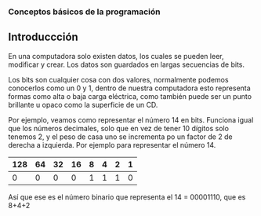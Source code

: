 ### Conceptos básicos de la programación
## Introduccción
En una computadora solo existen datos, los cuales se pueden leer, modificar y crear. Los datos son guardados en largas secuencias de bits.

Los bits son cualquier cosa con dos valores, normalmente podemos conocerlos como un 0 y 1, dentro de nuestra computadora esto representa formas como alta o baja carga eléctrica, como también puede ser un punto brillante u opaco como la superficie de un CD.  

Por ejemplo, veamos como representar el número 14 en bits. Funciona igual que los números decimales, solo que en vez de tener 10 dígitos solo tenemos 2, y el peso de casa uno se incrementa po un factor de 2 de derecha a izquierda. Por ejemplo para representar el número 14.

|128|64|32|16|8|4|2|1|
|-|-|-|-|-|-|-|-|
|0|0|0|0|1|1|1|0

Así que ese es el número binario que representa el 14 = 00001110, que es 8+4+2
